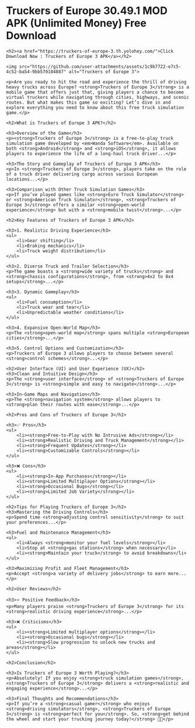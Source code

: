 <!DOCTYPE html>
<html lang="en">
<head>
    <meta charset="UTF-8">
    <meta name="viewport" content="width=device-width, initial-scale=1.0">
    <title>Truckers of Europe 3 APK</title>
</head>
<body>
    <h1>Truckers of Europe 30.49.1 MOD APK (Unlimited Money) Free Download</h1>
    
    <h2><a href="https://truckers-of-europe-3.th.yolohey.com/">Click Download Now : Truckers of Europe 3 APK</a></h2>
    
    <img src="https://github.com/user-attachments/assets/1c9b7722-e7c5-4c52-ba54-9bb570104887" alt="Truckers of Europe 3">
    
    <p>Are you ready to hit the road and experience the thrill of driving heavy trucks across Europe? <strong>Truckers of Europe 3</strong> is a mobile game that offers just that, giving players a chance to become virtual truckers while navigating through cities, highways, and scenic routes. But what makes this game so exciting? Let’s dive in and explore everything you need to know about this free truck simulation game.</p>
    
    <h2>What is Truckers of Europe 3 APK?</h2>
    
    <h3>Overview of the Game</h3>
    <p><strong>Truckers of Europe 3</strong> is a free-to-play truck simulation game developed by <em>Wanda Software</em>. Available on both <strong>Android</strong> and <strong>iOS</strong>, it allows players to experience the life of a long-haul truck driver...</p>
    
    <h3>The Story and Gameplay of Truckers of Europe 3 APK</h3>
    <p>In <strong>Truckers of Europe 3</strong>, players take on the role of a truck driver delivering cargo across various European locations...</p>
    
    <h3>Comparison with Other Truck Simulation Games</h3>
    <p>If you’ve played games like <strong>Euro Truck Simulator</strong> or <strong>American Truck Simulator</strong>, <strong>Truckers of Europe 3</strong> offers a similar <strong>open-world experience</strong> but with a <strong>mobile twist</strong>...</p>
    
    <h2>Key Features of Truckers of Europe 3 APK</h2>
    
    <h3>1. Realistic Driving Experience</h3>
    <ul>
        <li>Gear shifting</li>
        <li>Braking mechanics</li>
        <li>Truck weight distribution</li>
    </ul>
    
    <h3>2. Diverse Truck and Trailer Selection</h3>
    <p>The game boasts a <strong>wide variety of trucks</strong> and <strong>chassis configurations</strong>, from <strong>4x2 to 8x4 setups</strong>...</p>
    
    <h3>3. Dynamic Gameplay</h3>
    <ul>
        <li>Fuel consumption</li>
        <li>Truck wear and tear</li>
        <li>Unpredictable weather conditions</li>
    </ul>
    
    <h3>4. Expansive Open-World Map</h3>
    <p>The <strong>open-world map</strong> spans multiple <strong>European cities</strong>...</p>
    
    <h3>5. Control Options and Customization</h3>
    <p>Truckers of Europe 3 allows players to choose between several <strong>control schemes</strong>...</p>
    
    <h2>User Interface (UI) and User Experience (UX)</h2>
    <h3>Clean and Intuitive Design</h3>
    <p>The <strong>user interface</strong> of <strong>Truckers of Europe 3</strong> is <strong>simple and easy to navigate</strong>...</p>
    
    <h3>In-Game Maps and Navigation</h3>
    <p>The <strong>navigation system</strong> allows players to <strong>plan their routes with ease</strong>...</p>
    
    <h2>Pros and Cons of Truckers of Europe 3</h2>
    
    <h3>✅ Pros</h3>
    <ul>
        <li><strong>Free-to-Play with No Intrusive Ads</strong></li>
        <li><strong>Realistic Driving and Truck Management</strong></li>
        <li><strong>Frequent Updates</strong></li>
        <li><strong>Customizable Controls</strong></li>
    </ul>
    
    <h3>❌ Cons</h3>
    <ul>
        <li><strong>In-App Purchases</strong></li>
        <li><strong>Limited Multiplayer Options</strong></li>
        <li><strong>Occasional Bugs</strong></li>
        <li><strong>Limited Job Variety</strong></li>
    </ul>
    
    <h2>Tips for Playing Truckers of Europe 3</h2>
    <h3>Mastering the Driving Controls</h3>
    <p>Spend time <strong>adjusting control sensitivity</strong> to suit your preferences...</p>
    
    <h3>Fuel and Maintenance Management</h3>
    <ul>
        <li>Always <strong>monitor your fuel levels</strong></li>
        <li>Stop at <strong>gas stations</strong> when necessary</li>
        <li><strong>Maintain your truck</strong> to avoid breakdowns</li>
    </ul>
    
    <h3>Maximizing Profit and Fleet Management</h3>
    <p>Accept <strong>a variety of delivery jobs</strong> to earn more...</p>
    
    <h2>User Reviews</h2>
    
    <h3>⭐ Positive Feedback</h3>
    <p>Many players praise <strong>Truckers of Europe 3</strong> for its <strong>realistic driving experience</strong>...</p>
    
    <h3>❌ Criticisms</h3>
    <ul>
        <li><strong>Limited multiplayer options</strong></li>
        <li><strong>Occasional bugs</strong></li>
        <li><strong>Slow progression to unlock new trucks and areas</strong></li>
    </ul>
    
    <h2>Conclusion</h2>
    
    <h3>Is Truckers of Europe 3 Worth Playing?</h3>
    <p>Absolutely! If you enjoy <strong>truck simulation games</strong>, <strong>Truckers of Europe 3</strong> delivers a <strong>realistic and engaging experience</strong>...</p>
    
    <h3>Final Thoughts and Recommendations</h3>
    <p>If you’re a <strong>casual gamer</strong> who enjoys <strong>driving simulators</strong>, <strong>Truckers of Europe 3</strong> is <strong>perfect for you</strong>. So, <strong>get behind the wheel and start your trucking journey today!</strong> 🚛💨</p>
</body>
</html>
